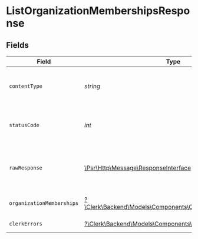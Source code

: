 # ListOrganizationMembershipsResponse


## Fields

| Field                                                                                                           | Type                                                                                                            | Required                                                                                                        | Description                                                                                                     |
| --------------------------------------------------------------------------------------------------------------- | --------------------------------------------------------------------------------------------------------------- | --------------------------------------------------------------------------------------------------------------- | --------------------------------------------------------------------------------------------------------------- |
| `contentType`                                                                                                   | *string*                                                                                                        | :heavy_check_mark:                                                                                              | HTTP response content type for this operation                                                                   |
| `statusCode`                                                                                                    | *int*                                                                                                           | :heavy_check_mark:                                                                                              | HTTP response status code for this operation                                                                    |
| `rawResponse`                                                                                                   | [\Psr\Http\Message\ResponseInterface](https://www.php-fig.org/psr/psr-7/#33-psrhttpmessageresponseinterface)    | :heavy_check_mark:                                                                                              | Raw HTTP response; suitable for custom response parsing                                                         |
| `organizationMemberships`                                                                                       | [?\Clerk\Backend\Models\Components\OrganizationMemberships](../../Models/Components/OrganizationMemberships.md) | :heavy_minus_sign:                                                                                              | A list of organization memberships                                                                              |
| `clerkErrors`                                                                                                   | [?\Clerk\Backend\Models\Components\ClerkErrors](../../Models/Components/ClerkErrors.md)                         | :heavy_minus_sign:                                                                                              | Authentication invalid                                                                                          |